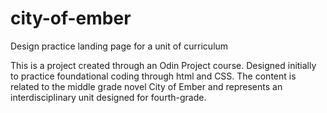# city-of-ember
Design practice landing page for a unit of curriculum

This is a project created through an Odin Project course. Designed initially to practice foundational coding through html and CSS.  The content is related to the middle grade novel City of Ember and represents an interdisciplinary unit designed for fourth-grade.
